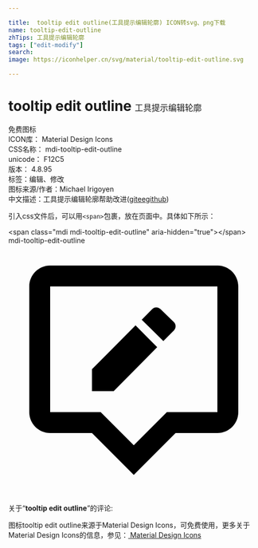 ```yaml
---

title:  tooltip edit outline(工具提示编辑轮廓) ICON转svg、png下载
name: tooltip-edit-outline
zhTips: 工具提示编辑轮廓
tags: ["edit-modify"]
search: 
image: https://iconhelper.cn/svg/material/tooltip-edit-outline.svg

---
```


# tooltip edit outline  <small style="font-size: 60%;font-weight: 100">工具提示编辑轮廓</small>


<div class="detail-page">
<p>
<span><span class="badge-success badge">免费图标</span> </span>
<br/>
<span>
ICON库：
<span class="badge-secondary badge">Material Design Icons</span> 
</span>
<br/>
<span>
CSS名称：
<span class="badge-secondary badge">mdi-tooltip-edit-outline</span> 
</span>
<br/>
<span>
unicode：
<span class="badge-secondary badge">F12C5</span> 
<copy-btn content='F12C5' btn-title=""></copy-btn>
<copy-btn :content='String.fromCodePoint(parseInt("F12C5", 16))' btn-title="复制U"></copy-btn>
</span>
<br/>
<span>
版本：
<span class="badge-secondary badge">4.8.95</span> 
</span><br/><span>标签：<span class="badge-light badge"><router-link to="/tags/edit-modify.html">编辑、修改</router-link></span></span>
<br/>
<span>图标来源/作者：<span class="badge-light badge">Michael Irigoyen</span></span> 
<br/>
<span class="zh-detail">中文描述：<span class="badge-primary badge">工具提示编辑轮廓</span><span class="help-link"><span>帮助改进</span>(<a href="https://gitee.com/liuwave/icon-helper/edit/master/json/material/tooltip-edit-outline.json" target="_blank" rel="noopener noreferrer">gitee</a><a href="https://github.com/liuwave/icon-helper/edit/master/json/material/tooltip-edit-outline.json" target="_blank" rel="noopener noreferrer">github</a></span>)</span><br/>
</p>
</div>
<div class="alert alert-dark">
  <i class="mdi mdi-tooltip-edit-outline mdi-48px"></i>
  <i class="mdi mdi-tooltip-edit-outline mdi-36px"></i>
  <i class="mdi mdi-tooltip-edit-outline mdi-24px"></i>
  <i class="mdi mdi-tooltip-edit-outline mdi-18px"></i>
</div>
<div>
  <p>引入css文件后，可以用<code>&lt;span&gt;</code>包裹，放在页面中。具体如下所示：    
  </p>
  <div class="alert alert-primary" style="font-size: 14px">
    &lt;span class="mdi mdi-tooltip-edit-outline" aria-hidden="true"&gt;&lt;/span&gt;
    <copy-btn content='<span class="mdi mdi-tooltip-edit-outline" aria-hidden="true"></span>'></copy-btn>
  </div>
  <div class="alert alert-secondary">
    <i class="mdi mdi-tooltip-edit-outline"
    style="font-size: 24px"
    aria-hidden="true"></i> mdi-tooltip-edit-outline
    <copy-btn content="mdi-tooltip-edit-outline" btn-title="复制图标名称"></copy-btn>
  </div>
</div>
<div id="svg" class="svg-wrap">
<svg xmlns="http://www.w3.org/2000/svg" viewBox="0 0 24 24"><path d="M4 2H20C21.11 2 22 2.9 22 4V16C22 17.11 21.11 18 20 18H16L12 22L8 18H4C2.9 18 2 17.11 2 16V4C2 2.9 2.9 2 4 2M4 4V16H8.83L12 19.17L15.17 16H20V4H4M15.84 8.2L14.83 9.21L12.76 7.18L13.77 6.16C13.97 5.95 14.31 5.94 14.55 6.16L15.84 7.41C16.05 7.62 16.06 7.96 15.84 8.2M8 11.91L12.17 7.72L14.24 9.8L10.08 14H8V11.91Z" /></svg>
</div>
<detail full-name='mdi-tooltip-edit-outline'></detail>
<div class="icon-detail__container">
<p>关于“<b>tooltip edit outline</b>”的评论:</p>
</div>
<Vssue title="关于“tooltip edit outline”的评论" />    
<div><p>图标tooltip edit outline来源于Material Design Icons，可免费使用，更多关于 Material Design Icons的信息，参见：<a target="_blank" href="https://iconhelper.cn/material.html"> Material Design Icons</a>
</p></div>
